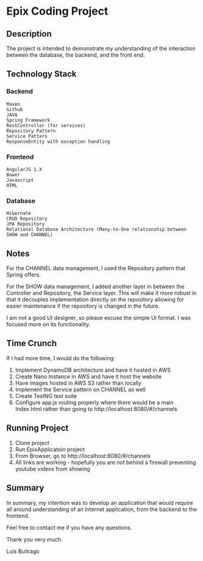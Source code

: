 # Epix Coding Project

## Description
The project is intended to demonstrate my understanding of the interaction between the database, the backend, and the front end.

## Technology Stack
### Backend
```
Maven
Github
JAVA
Spring Framework
RestController (for services)
Repository Pattern
Service Pattern
ResponseEntity with exception handling
```
### Frontend
```
AngularJS 1.X
Bower
Javascript
HTML
```

### Database
```
Hibernate
CRUD Repository
JPA Repository
Relational Database Architecture (Many-to-One relationship between SHOW and CHANNEL)
```

## Notes

For the CHANNEL data management, I used the Repository pattern that Spring offers.

For the SHOW data management, I added another layer in between the Controller and Repository, the Service layer.
This will make it more robust in that it decouples implementation directly on the repository allowing for easier maintenance if the repository is changed in the future.

I am not a good UI designer, so please excuse the simple UI format. I was focused more on its functionality.

## Time Crunch
If I had more time, I would do the following:
1) Implement DynamoDB architecture and have it hosted in AWS
2) Create Nano Instance in AWS and have it host the website
3) Have images hosted in AWS S3 rather than locally
4) Implement the Service pattern on CHANNEL as well
5) Create TestNG test suite
6) Configure app.js routing properly where there would be a main Index.html rather than going to http://localhost:8080/#/channels

## Running Project
1) Clone project
2) Run EpixApplicatoin project
3) From Browser, go to http://localhost:8080/#/channels
4) All links are working - hopefully you are not behind a firewall preventing youtube videos from showing

## Summary
In summary, my intention was to develop an application that would require all around understanding of an Internet application, from the backend to the frontend.

Feel free to contact me if you have any questions.

Thank you very much.

Luis Buitrago

